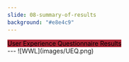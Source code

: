 ```yaml
---
slide: 08-summary-of-results
background: "#e8e4c9"
---
```


<div style="text-align: left">
    <mark style="background-color: #ab2333!important"> 
        User Experience Questionnaire Results
    </mark> 
</div>
---
![WWL](images/UEQ.png)